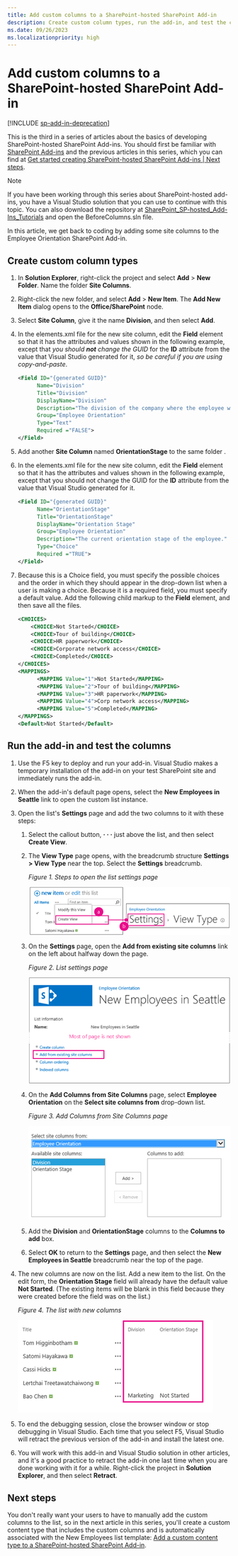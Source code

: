 ```yaml
---
title: Add custom columns to a SharePoint-hosted SharePoint Add-in
description: Create custom column types, run the add-in, and test the columns.
ms.date: 09/26/2023
ms.localizationpriority: high
---
```


# Add custom columns to a SharePoint-hosted SharePoint Add-in

[!INCLUDE [sp-add-in-deprecation](../../includes/snippets/sp-add-in-deprecation.md)]

This is the third in a series of articles about the basics of developing SharePoint-hosted SharePoint Add-ins. You should first be familiar with [SharePoint Add-ins](sharepoint-add-ins.md) and the previous articles in this series, which you can find at [Get started creating SharePoint-hosted SharePoint Add-ins | Next steps](get-started-creating-sharepoint-hosted-sharepoint-add-ins.md#next-steps).

> [!NOTE]
> If you have been working through this series about SharePoint-hosted add-ins, you have a Visual Studio solution that you can use to continue with this topic. You can also download the repository at [SharePoint_SP-hosted_Add-Ins_Tutorials](https://github.com/OfficeDev/SharePoint_SP-hosted_Add-Ins_Tutorials) and open the BeforeColumns.sln file.

In this article, we get back to coding by adding some site columns to the Employee Orientation SharePoint Add-in.

## Create custom column types

1. In **Solution Explorer**, right-click the project and select **Add** > **New Folder**. Name the folder **Site Columns**.
1. Right-click the new folder, and select **Add** > **New Item**. The **Add New Item** dialog opens to the **Office/SharePoint** node.
1. Select **Site Column**, give it the name **Division**, and then select **Add**.
1. In the elements.xml file for the new site column, edit the **Field** element so that it has the attributes and values shown in the following example, except that *you should **not** change the GUID* for the **ID** attribute from the value that Visual Studio generated for it, *so be careful if you are using copy-and-paste*.

    ```xml
    <Field ID="{generated GUID}"
          Name="Division"
          Title="Division"
          DisplayName="Division"
          Description="The division of the company where the employee works."
          Group="Employee Orientation"
          Type="Text"
          Required ="FALSE">
    </Field>
    ```

1. Add another **Site Column** named **OrientationStage** to the same folder .
1. In the elements.xml file for the new site column, edit the **Field** element so that it has the attributes and values shown in the following example, except that you should not change the GUID for the **ID** attribute from the value that Visual Studio generated for it.

    ```xml
    <Field ID="{generated GUID}"
          Name="OrientationStage"
          Title="OrientationStage"
          DisplayName="Orientation Stage"
          Group="Employee Orientation"
          Description="The current orientation stage of the employee."
          Type="Choice"
          Required ="TRUE">
    </Field>
    ```

1. Because this is a Choice field, you must specify the possible choices and the order in which they should appear in the drop-down list when a user is making a choice. Because it is a required field, you must specify a default value. Add the following child markup to the **Field** element, and then save all the files.

    ```xml
    <CHOICES>
        <CHOICE>Not Started</CHOICE>
        <CHOICE>Tour of building</CHOICE>
        <CHOICE>HR paperwork</CHOICE>
        <CHOICE>Corporate network access</CHOICE>
        <CHOICE>Completed</CHOICE>
    </CHOICES>
    <MAPPINGS>
          <MAPPING Value="1">Not Started</MAPPING>
          <MAPPING Value="2">Tour of building</MAPPING>
          <MAPPING Value="3">HR paperwork</MAPPING>
          <MAPPING Value="4">Corp network access</MAPPING>
          <MAPPING Value="5">Completed</MAPPING>
    </MAPPINGS>
    <Default>Not Started</Default>
    ```

## Run the add-in and test the columns

1. Use the F5 key to deploy and run your add-in. Visual Studio makes a temporary installation of the add-in on your test SharePoint site and immediately runs the add-in.
1. When the add-in's default page opens, select the **New Employees in Seattle** link to open the custom list instance.
1. Open the list's **Settings** page and add the two columns to it with these steps:

    1. Select the callout button, **· · ·** just above the list, and then select **Create View**.
    1. The **View Type** page opens, with the breadcrumb structure **Settings > View Type** near the top. Select the **Settings** breadcrumb.

        *Figure 1. Steps to open the list settings page*

        ![New Employee in Seattle list with callout button and Create View item highlighted as step one. Then arrow to Create View page with Settings breadcrumb highlighted.](../images/6c119cae-adf8-42ff-9890-f3aa1e11719d.png)

    1. On the **Settings** page, open the **Add from existing site columns** link on the left about halfway down the page.

        *Figure 2. List settings page*

        ![The list instance settings page with the link for Add Columns from Site Columns highlighted.](../images/a8698b77-b9d2-40f6-89f6-ccc3c6e06073.png)

    1. On the **Add Columns from Site Columns** page, select **Employee Orientation** on the **Select site columns from** drop-down list.

        *Figure 3. Add Columns from Site Columns page*

        ![The SharePoint column selection control, with Employee Orientation selected in the drop-down labelled Select site columns.](../images/3b33c622-c52a-45fd-8ea1-d7f307539753.png)

    1. Add the **Division** and **OrientationStage** columns to the **Columns to add** box.
    1. Select **OK** to return to the **Settings** page, and then select the **New Employees in Seattle** breadcrumb near the top of the page.

1. The new columns are now on the list. Add a new item to the list. On the edit form, the **Orientation Stage** field will already have the default value **Not Started**. (The existing items will be blank in this field because they were created before the field was on the list.)

    *Figure 4. The list with new columns*

    ![The list with the new Division and Orientation Stage columns.](../images/d4e17424-c06b-4635-aab8-4912cee5fe35.png)

1. To end the debugging session, close the browser window or stop debugging in Visual Studio. Each time that you select F5, Visual Studio will retract the previous version of the add-in and install the latest one.
1. You will work with this add-in and Visual Studio solution in other articles, and it's a good practice to retract the add-in one last time when you are done working with it for a while. Right-click the project in **Solution Explorer**, and then select **Retract**.

## Next steps

You don't really want your users to have to manually add the custom columns to the list, so in the next article in this series, you'll create a custom content type that includes the custom columns and is automatically associated with the New Employees list template: [Add a custom content type to a SharePoint-hosted SharePoint Add-in](add-a-custom-content-type-to-a-sharepoint-hosted-sharepoint-add-in.md).
